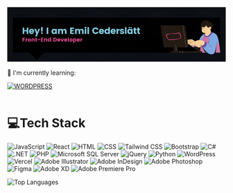 ##
![Header](./Banner.gif)

🌱 I'm currently learning:  
 <div align="left">
    <a href="https://dev.to/envoy_/150-badges-for-github-pnk">
        <img src="https://img.shields.io/badge/Wordpress-21759B?style=for-the-badge&logo=wordpress&logoColor=white" alt="WORDPRESS"/>
    </a>
 </div>
 <br>
 
# 💻Tech Stack

<div align="left">

![JavaScript](https://img.shields.io/badge/JavaScript-F7DF1E?style=for-the-badge&logo=javascript&logoColor=black) 
![React](https://img.shields.io/badge/React-20232A?style=for-the-badge&logo=react&logoColor=61DAFB) 
![HTML](https://img.shields.io/badge/HTML-239120?style=for-the-badge&logo=html5&logoColor=white) 
![CSS](https://img.shields.io/badge/CSS-239120?&style=for-the-badge&logo=css3&logoColor=white) 
![Tailwind CSS](https://img.shields.io/badge/Tailwind_CSS-38B2AC?style=for-the-badge&logo=tailwind-css&logoColor=white) 
![Bootstrap](https://img.shields.io/badge/Bootstrap-563D7C?style=for-the-badge&logo=bootstrap&logoColor=white) 
![C#](https://img.shields.io/badge/C%23-239120?style=for-the-badge&logo=c-sharp&logoColor=white) 
![.NET](https://img.shields.io/badge/.NET-5C2D91?style=for-the-badge&logo=.net&logoColor=white) 
![PHP](https://img.shields.io/badge/PHP-777BB4?style=for-the-badge&logo=php&logoColor=white) 
![Microsoft SQL Server](https://img.shields.io/badge/Microsoft_SQL_Server-CC2927?style=for-the-badge&logo=microsoft-sql-server&logoColor=white) 
![jQuery](https://img.shields.io/badge/jQuery-0769AD?style=for-the-badge&logo=jquery&logoColor=white) 
![Python](https://img.shields.io/badge/Python-3776AB?style=for-the-badge&logo=python&logoColor=white) 
![WordPress](https://img.shields.io/badge/Wordpress-21759B?style=for-the-badge&logo=wordpress&logoColor=white) 
![Vercel](https://img.shields.io/badge/vercel-%23000000.svg?style=for-the-badge&logo=vercel&logoColor=white) 
![Adobe Illustrator](https://img.shields.io/badge/adobeillustrator-%23FF9A00.svg?style=for-the-badge&logo=adobeillustrator&logoColor=white) 
![Adobe InDesign](https://img.shields.io/badge/Adobe%20InDesign-49021F?style=for-the-badge&logo=adobeindesign&logoColor=white) 
![Adobe Photoshop](https://img.shields.io/badge/adobephotoshop-%2331A8FF.svg?style=for-the-badge&logo=adobephotoshop&logoColor=white) 
![Figma](https://img.shields.io/badge/figma-%23F24E1E.svg?style=for-the-badge&logo=figma&logoColor=white) 
![Adobe XD](https://img.shields.io/badge/Adobe%20XD-470137?style=for-the-badge&logo=Adobe%20XD&logoColor=#FF61F6) 
![Adobe Premiere Pro](https://img.shields.io/badge/Adobe%20Premiere%20Pro-9999FF.svg?style=for-the-badge&logo=Adobe%20Premiere%20Pro&logoColor=white)

![Top Languages](https://github-readme-stats.vercel.app/api/top-langs/?username=NewSeed-Emil&theme=radical&layout=compact)
</div>
